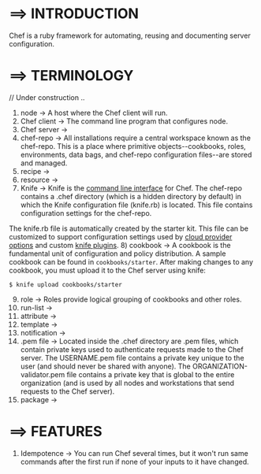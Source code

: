 ==> INTRODUCTION
===============

Chef is a ruby framework for automating, reusing and documenting server configuration.

==> TERMINOLOGY
===============

// Under construction ..

1) node -> A host where the Chef client will run.
2) Chef client -> The command line program that configures node.
3) Chef server ->
4) chef-repo -> All installations require a central workspace known as the chef-repo. This is a place where primitive objects--cookbooks, roles, environments, data bags, and chef-repo configuration files--are stored and managed. 
5) recipe ->
6) resource ->
7) Knife -> Knife is the [command line interface](http://docs.opscode.com/knife.html) for Chef. The chef-repo contains a .chef directory (which is a hidden directory by default) in which the Knife configuration file (knife.rb) is located. This file contains configuration settings for the chef-repo.

The knife.rb file is automatically created by the starter kit. This file can be customized to support configuration settings used by [cloud provider options](http://docs.opscode.com/plugin_knife.html) and custom [knife plugins](http://docs.opscode.com/plugin_knife_custom.html).
8) cookbook -> A cookbook is the fundamental unit of configuration and policy distribution. A sample cookbook can be found in `cookbooks/starter`. After making changes to any cookbook, you must upload it to the Chef server using knife:

    $ knife upload cookbooks/starter

9) role -> Roles provide logical grouping of cookbooks and other roles.
10) run-list ->
11) attribute ->
12) template ->
13) notification ->
14) .pem file -> Located inside the .chef directory are .pem files, which contain private keys used to authenticate requests made to the Chef server. The USERNAME.pem file contains a private key unique to the user (and should never be shared with anyone). The ORGANIZATION-validator.pem file contains a private key that is global to the entire organization (and is used by all nodes and workstations that send requests to the Chef server).
15) package ->

==> FEATURES
===============

1) Idempotence -> You can run Chef several times, but it won't run same commands after the first run if none of your inputs to it have changed. 
